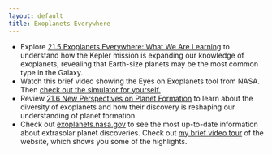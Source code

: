 ```yaml
---
layout: default
title: Exoplanets Everywhere
---
```


- Explore [21.5 Exoplanets Everywhere: What We Are Learning](https://openstax.org/books/astronomy-2e/pages/21-5-exoplanets-everywhere-what-we-are-learning) to understand how the Kepler mission is expanding our knowledge of exoplanets, revealing that Earth-size planets may be the most common type in the Galaxy.
- Watch this brief video showing the Eyes on Exoplanets tool from NASA. Then [check out the simulator for yourself.](https://exoplanets.nasa.gov/eyes-on-exoplanets/#/)
- Review [21.6 New Perspectives on Planet Formation](https://openstax.org/books/astronomy-2e/pages/21-6-new-perspectives-on-planet-formation) to learn about the diversity of exoplanets and how their discovery is reshaping our understanding of planet formation.
- Check out [exoplanets.nasa.gov](https://exoplanets.nasa.gov/) to see the most up-to-date information about extrasolar planet discoveries. Check out [my brief video tour](https://youtu.be/mmQ7G8WfY0E) of the website, which shows you some of the highlights.
